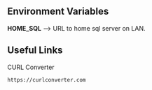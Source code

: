 ## Environment Variables

**HOME_SQL** --> URL to home sql server on LAN.

## Useful Links

CURL Converter
```
https://curlconverter.com
```